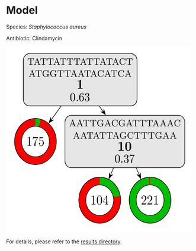 
# Model

Species: *Staphylococcus aureus*

Antibiotic: Clindamycin

<img src="./model.png" width=500 height=500 />

For details, please refer to the [results directory](../../../../../results/cart_b/staphylococcus%20aureus/clindamycin/repeat_6/).

